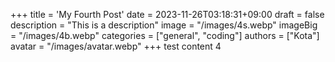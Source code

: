 +++
title = 'My Fourth Post'
date = 2023-11-26T03:18:31+09:00
draft = false
description = "This is a description"
image = "/images/4s.webp"
imageBig = "/images/4b.webp"
categories = ["general", "coding"]
authors = ["Kota"]
avatar = "/images/avatar.webp"
+++
test content 4